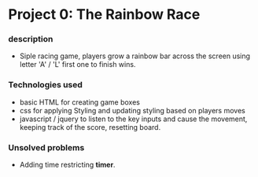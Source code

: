 # Project 0: The Rainbow Race

### description
* Siple racing game, players grow a rainbow bar across the screen using letter 'A' / 'L' first one to finish wins.

### Technologies used
* basic HTML for creating game boxes
* css for applying Styling and updating styling based on players moves
* javascript / jquery to listen to the key inputs and cause the movement, keeping track of the score, resetting board.

### Unsolved problems
* Adding time restricting **timer**.
